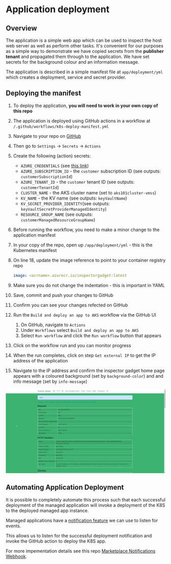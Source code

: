 # Application deployment

## Overview

The application is a simple web app which can be used to inspect the host web server as well as perform other tasks. It's convenient
for our purposes as a simple way to demonstrate we have copied secrets from the **publisher tenant** and propagated them through to the
application. We have set secrets for the background colour and an information message.

The application is described in a simple manifest file at `app/deployment/yml` which creates a deployment, service and secret provider.

## Deploying the manifest

1. To deploy the application, **you will need to work in your own copy of this repo**
1. The application is deployed using GitHub actions in a workflow at `/.github/workflows/k8s-deploy-manifest.yml`
1. Navigate to your repo on [GitHub](https://www.github.com)
1. Then go to `Settings` -> `Secrets` -> `Actions`
1. Create the following (action) secrets:
    * `AZURE_CREDENTIALS` (see [this link](https://github.com/marketplace/actions/azure-login#configure-a-service-principal-with-a-secret))
    * `AZURE_SUBSCRIPTION_ID` - the `customer` subscription ID (see outputs: `customerSubscriptionId`)
    * `AZURE_TENANT_ID` - the `customer` tenant ID (see outputs: `customerTenantId`)
    * `CLUSTER_NAME` - the AKS cluster name (set to `aks101cluster-vmss`)
    * `KV_NAME` - the KV name (see outputs: `keyVaultName`)
    * `KV_SECRET_PROVIDER_IDENTITY`(see outputs: `keyVaultSecretProviderManagedIdentity`)
    * `RESOURCE_GROUP_NAME` (see outputs: `customerManagedResourceGroupName`)
1. Before running the workflow, you need to make a minor change to the application manifest
1. In your copy of the repo, open up `/app/deployment/yml` - this is the Kubernetes manifest
1. On line 18, update the image reference to point to your container registry repo

    ```yaml
    image: <acrname>.azurecr.io/inspectorgadget:latest
    ```

1. Make sure you do not change the indentation - this is important in YAML
1. Save, commit and push your changes to GitHub
1. Confirm you can see your changes refected on GitHub
1. Run the `Build and deploy an app to AKS` workflow via the GitHub UI
   1. On GitHub, navigate to `Actions`
   1. Under `Workflows` select `Build and deploy an app to AKS`
   1. Select `Run workflow` and click the `Run workflow` button that appears
1. Click on the workflow run and you can monitor progress
1. When the run completes, click on step `Get external IP` to get the IP address of the application
1. Navigate to the IP address and confirm the inspector gadget home page appears with a coloured background (set by `background-color`) and and info message (set by `info-message`)

  ![Image of inspector gadget hompage](images/inspector-gadget.png)

## Automating Application Deployment

It is possible to completely automate this process such that each successful deployment of the managed application will invoke a deployment of the K8S to the deployed managed app instance.

Managed applications have a [notification feature](https://docs.microsoft.com/azure/azure-resource-manager/managed-applications/publish-notifications) we can use to listen for events.

This allows us to listen for the successful deployment notification and invoke the GitHub action to deploy the K8S app.

For more impementation details see this repo [Marketplace Notifications Webhook](https://github.com/mormond/marketplace-notifications-webhook).